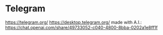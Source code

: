 # Telegram
https://telegram.org/ https://desktop.telegram.org/ made with A.I.: https://chat.openai.com/share/49733052-c040-4800-8bba-0202a1e8ff1f
